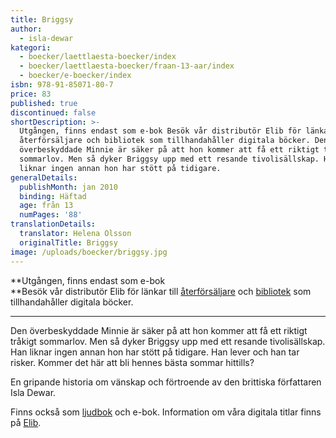 ```yaml
---
title: Briggsy
author:
  - isla-dewar
kategori:
  - boecker/laettlaesta-boecker/index
  - boecker/laettlaesta-boecker/fraan-13-aar/index
  - boecker/e-boecker/index
isbn: 978-91-85071-80-7
price: 83
published: true
discontinued: false
shortDescription: >-
  Utgången, finns endast som e-bok Besök vår distributör Elib för länkar till
  återförsäljare och bibliotek som tillhandahåller digitala böcker. Den
  överbeskyddade Minnie är säker på att hon kommer att få ett riktigt tråkigt
  sommarlov. Men så dyker Briggsy upp med ett resande tivoli­sällskap. Han
  liknar ingen annan hon har stött på tidigare.
generalDetails:
  publishMonth: jan 2010
  binding: Häftad
  age: från 13
  numPages: '88'
translationDetails:
  translator: Helena Olsson
  originalTitle: Briggsy
image: /uploads/boecker/briggsy.jpg
---
```

**Utgången, finns endast som e-bok  
**Besök vår distributör Elib för länkar till [återförsäljare](http://www2.elib.se/lista-pa-aterforsaljare) och [bibliotek](http://www2.elib.se/hitta-ett-bibliotek) som tillhandahåller digitala böcker.

* * *

Den överbeskyddade Minnie är säker på att hon kommer att få ett riktigt tråkigt sommarlov. Men så dyker Briggsy upp med ett resande tivoli­sällskap. Han liknar ingen annan hon har stött på tidigare. Han lever och han tar risker. Kommer det här att bli hennes bästa sommar hittills?

En gripande historia om vänskap och förtroende av den brittiska författaren Isla Dewar.

Finns också som [ljudbok](/bok/briggsy-ljudbok) och e-bok. Information om våra digitala titlar finns på [Elib](http://elib.se/ebook_publisher_titles.asp?id=88&type=1).
